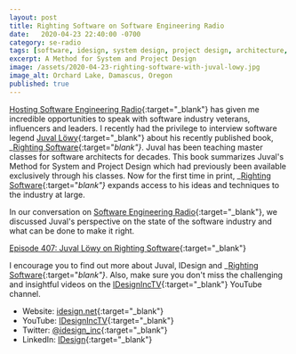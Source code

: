 ```yaml
---
layout: post
title: Righting Software on Software Engineering Radio
date:   2020-04-23 22:40:00 -0700
category: se-radio
tags: [software, idesign, system design, project design, architecture, se radio, software engineering radio]
excerpt: A Method for System and Project Design
image: /assets/2020-04-23-righting-software-with-juval-lowy.jpg
image_alt: Orchard Lake, Damascus, Oregon
published: true
---
```


[Hosting Software Engineering Radio](https://www.se-radio.net/team/jeff-doolittle/){:target="_blank"} has given me incredible opportunities to speak with software industry veterans, influencers and leaders. I recently had the privilege to interview software legend [Juval Löwy](http://idesign.net/About){:target="_blank"} about his recently published book, _[Righting Software](https://rightingsoftware.org){:target="_blank"}_. Juval has been teaching master classes for software architects for decades. This book summarizes Juval's Method for System and Project Design which had previously been available exclusively through his classes. Now for the first time in print, _[Righting Software](https://rightingsoftware.org){:target="_blank"}_ expands access to his ideas and techniques to the industry at large.

In our conversation on [Software Engineering Radio](https://se-radio.net){:target="_blank"}, we discussed Juval's perspective on the state of the software industry and what can be done to make it right.

[Episode 407: Juval Löwy on Righting Software](https://www.se-radio.net/2020/04/episode-407-juval-lowy-on-righting-software/){:target="_blank"}

I encourage you to find out more about Juval, IDesign and _[Righting Software](https://rightingsoftware.org){:target="_blank"}_. Also, make sure you don't miss the challenging and insightful videos on the [IDesignIncTV](https://www.youtube.com/user/IDesignIncTV/videos){:target="_blank"} YouTube channel.

* Website: [idesign.net](https://idesign.net){:target="_blank"}
* YouTube: [IDesignIncTV](https://www.youtube.com/user/IDesignIncTV/videos){:target="_blank"}
* Twitter: [@idesign_inc](https://twitter.com/idesign_inc){:target="_blank"}
* LinkedIn: [IDesign](https://www.linkedin.com/company/idesign/){:target="_blank"}
